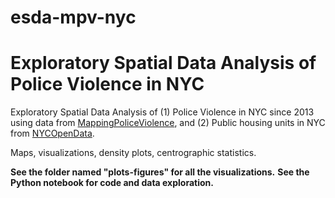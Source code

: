 # esda-mpv-nyc
# Exploratory Spatial Data Analysis of Police Violence in NYC

Exploratory Spatial Data Analysis of 
(1) Police Violence in NYC since 2013 using data from [MappingPoliceViolence](www.mappingpoliceviolence.org), and 
(2) Public housing units in NYC from [NYCOpenData]([url](https://data.cityofnewyork.us/Housing-Development/Map-of-NYCHA-Developments/i9rv-hdr5)). 

Maps, visualizations, density plots, centrographic statistics. 

**See the folder named "plots-figures" for all the visualizations.**
**See the Python notebook for code and data exploration.**
